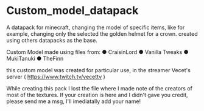 # Custom_model_datapack
A datapack for minecraft, changing the model of specific items, like for example, changing only the selected the golden helmet for a crown. created using others datapacks as the base.


Custom Model made using files from: 
● CraisinLord
● Vanilla Tweaks
● MukiTanuki
● TheFinn

this custom model was created for particular use, in the streamer Vecet's server ( https://www.twitch.tv/vecettv )

While creating this pack I lost the file where I made note of the creators of most of the textures.
If your creation is here and I didn't gave you credit, please send me a msg, I'll imediatally add your name!
